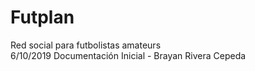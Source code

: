 # Futplan
Red social para futbolistas amateurs<br>
6/10/2019 Documentación Inicial - Brayan Rivera Cepeda
